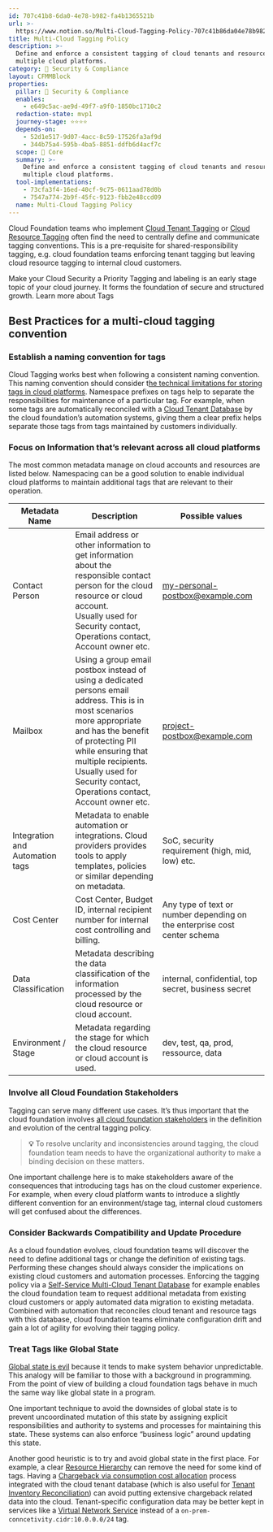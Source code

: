 ```yaml
---
id: 707c41b8-6da0-4e78-b982-fa4b1365521b
url: >-
  https://www.notion.so/Multi-Cloud-Tagging-Policy-707c41b86da04e78b982fa4b1365521b
title: Multi-Cloud Tagging Policy
description: >-
  Define and enforce a consistent tagging of cloud tenants and resource across
  multiple cloud platforms.  
category: 🔖 Security & Compliance
layout: CFMMBlock
properties:
  pillar: 🔖 Security & Compliance
  enables:
    - e649c5ac-ae9d-49f7-a9f0-1850bc1710c2
  redaction-state: mvp1
  journey-stage: ⭐️⭐️⭐️⭐️
  depends-on:
    - 52d1e517-9d07-4acc-8c59-17526fa3af9d
    - 344b75a4-595b-4ba5-8851-ddfb6d4acf7c
  scope: 🏢 Core
  summary: >-
    Define and enforce a consistent tagging of cloud tenants and resource across
    multiple cloud platforms.  
  tool-implementations:
    - 73cfa3f4-16ed-40cf-9c75-0611aad78d0b
    - 7547a774-2b9f-45fc-9123-fbb2e48ccd09
  name: Multi-Cloud Tagging Policy
---
```


Cloud Foundation teams who implement [Cloud Tenant Tagging](/maturity-model/security-and-compliance/cloud-tenant-tagging.md) or [Cloud Resource Tagging](/maturity-model/security-and-compliance/cloud-resource-tagging.md) often find the need to centrally define and communicate tagging conventions. This is a pre-requisite for shared-responsibility tagging, e.g. cloud foundation teams enforcing tenant tagging but leaving cloud resource tagging to internal cloud customers. 

<!--notion-markdown-cms:raw-->
 <CallToAction>
  <CtaHeader>Make your Cloud Security a Priority</CtaHeader>
  <CtaText>Tagging and labeling is an early stage topic of your cloud journey. It forms the foundation of secure and structured growth.</CtaText>
  <CtaButton class="btn-primary" url="https://www.meshcloud.io/2020/10/27/your-path-to-a-winning-multi-cloud-tagging-strategy/">Learn more about Tags</CtaButton>
</CallToAction>

## Best Practices for a multi-cloud tagging convention

### Establish a naming convention for tags

Cloud Tagging works best when following a consistent naming convention. This naming convention should consider t[he technical limitations for storing tags in cloud platforms](https://www.meshcloud.io/2022/02/07/tags-and-labels-on-cloud-platforms-cheat-sheet-2020/). Namespace prefixes on tags help to separate the responsibilities for maintenance of a particular tag. For example, when some tags are automatically reconciled with a [Cloud Tenant Database](/maturity-model/tenant-management/cloud-tenant-database.md) by the cloud foundation’s automation systems, giving them a clear prefix helps separate those tags from tags maintained by customers individually.

### Focus on Information that’s relevant across all cloud platforms

The most common metadata manage on cloud accounts and resources are listed below. Namespacing can be a good solution to enable individual cloud platforms to maintain additional tags that are relevant to their operation.

<!-- included database 0843a682-c1c3-4fc0-936b-cc080684a3c2 -->
| Metadata Name                   | Description                                                                                                                                                                                                                                                                            | Possible values                                                           |
| ------------------------------- | -------------------------------------------------------------------------------------------------------------------------------------------------------------------------------------------------------------------------------------------------------------------------------------- | ------------------------------------------------------------------------- |
| Contact Person                  | Email address or other information to get information about the responsible contact person for the cloud resource or cloud account.<br>Usually used for Security contact, Operations contact, Account owner etc.                                                                       | my-personal-postbox@example.com                                           |
| Mailbox                         | Using a group email postbox instead of using a dedicated persons email address. This is in most scenarios more appropriate and has the benefit of protecting PII while ensuring that multiple recipients.<br>Usually used for Security contact, Operations contact, Account owner etc. | project-postbox@example.com                                               |
| Integration and Automation tags | Metadata to enable automation or integrations. Cloud providers provides tools to apply templates, policies or similar depending on metadata.                                                                                                                                           | SoC, security requirement (high, mid, low) etc.                           |
| Cost Center                     | Cost Center, Budget ID, internal recipient number for internal cost controlling and billing.                                                                                                                                                                                           | Any type of text or number depending on the enterprise cost center schema |
| Data Classification             | Metadata describing the data classification of the information processed by the cloud resource or cloud account.                                                                                                                                                                       | internal, confidential, top secret, business secret                       |
| Environment / Stage             | Metadata regarding the stage for which the cloud resource or cloud account is used.                                                                                                                                                                                                    | dev, test, qa, prod, ressource, data                                      |

### Involve all Cloud Foundation Stakeholders

Tagging can serve many different use cases. It’s thus important that the cloud foundation involves [all cloud foundation stakeholders](/fe4fd51c8f5746f1afa12fc3402063b8) in the definition and evolution of the central tagging policy. 

> **💡** To resolve unclarity and inconsistencies around tagging, the cloud foundation team needs to have the organizational authority to make a binding decision on these matters. 

One important challenge here is to make stakeholders aware of the consequences that introducing tags has on the cloud customer experience. For example, when every cloud platform wants to introduce a slightly different convention for an environment/stage tag, internal cloud customers will get confused about the differences.

### Consider Backwards Compatibility and Update Procedure

As a cloud foundation evolves, cloud foundation teams will discover the need to define additional tags or change the definition of existing tags. Performing these changes should always consider the implications on existing cloud customers and automation processes. Enforcing the tagging policy via a [Self-Service Multi-Cloud Tenant Database](/maturity-model/tenant-management/self-service-multi-cloud-tenant-database.md) for example enables the cloud foundation team to request additional metadata from existing cloud customers or apply automated data migration to existing metadata. Combined with automation that reconciles cloud tenant and resource tags with this database, cloud foundation teams eliminate configuration drift and gain a lot of agility for evolving their tagging policy. 

### Treat Tags like Global State

[Global state is evil](https://softwareengineering.stackexchange.com/questions/148108/why-is-global-state-so-evil) because it tends to make system behavior unpredictable. This analogy will be familiar to those with a background in programming. From the point of view of building a cloud foundation tags behave in much the same way like global state in a program. 

One important technique to avoid the downsides of global state is to prevent uncoordinated mutation of this state by assigning explicit responsibilities and authority to systems and processes for maintaining this state. These systems can also enforce “business logic” around updating this state.

Another good heuristic is to try and avoid global state in the first place. For example, a clear [Resource Hierarchy](/maturity-model/tenant-management/resource-hierarchy.md) can remove the need for some kind of tags. Having a [Chargeback via consumption cost allocation](/maturity-model/cost-management/chargeback-via-consumption-cost-allocation.md) process integrated with the cloud tenant database (which is also useful for [Tenant Inventory Reconciliation](/maturity-model/tenant-management/tenant-inventory-reconciliation.md)) can avoid putting extensive chargeback related data into the cloud. Tenant-specific configuration data may be better kept in services like a  [Virtual Network Service](/maturity-model/service-ecosystem/virtual-network-service.md) instead of a `on-prem-conncetivity.cidr:10.0.0.0/24` tag. 